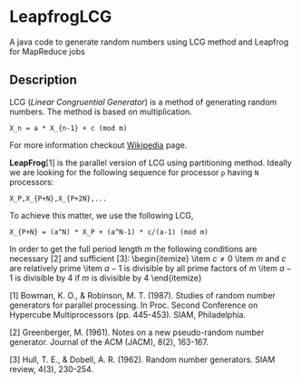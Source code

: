 # LeapfrogLCG
A java code to generate random numbers using LCG method and Leapfrog for MapReduce jobs

## Description

LCG (_Linear Congruential Generator_) is a method of generating random numbers. 
The method is based on multiplication.

```
X_n = a * X_{n-1} + c (mod m)
```

For more information checkout [Wikipedia](https://en.wikipedia.org/wiki/Linear_congruential_generator) page.

**LeapFrog**[1] is the parallel version of LCG using partitioning method. 
Ideally we are looking for the following sequence for processor `p` having 
`N` processors:

```X_P,X_{P+N},X_{P+2N},...```

To achieve this matter, we use the following LCG, 

```X_{P+N} = (a^N) * X_P + (a^N-1) * c/(a-1) (mod m)```

In order to get the full period length $m$ the following conditions are
necessary [2] and sufficient [3]:
\begin{itemize}
    \item $c\ne0$
    \item $m$ and $c$ are relatively prime
    \item $a-1$ is divisible by all prime factors of $m$
    \item $a-1$ is divisible by 4 if $m$ is divisible by 4
\end{itemize}


[1] Bowman, K. O., & Robinson, M. T. (1987). Studies of random number generators for 
parallel processing. In Proc. Second Conference on Hypercube Multiprocessors 
(pp. 445-453). SIAM, Philadelphia.

[2] Greenberger, M. (1961). Notes on a new pseudo-random number generator. 
Journal of the ACM (JACM), 8(2), 163-167.

[3] Hull, T. E., \& Dobell, A. R. (1962). Random number generators. SIAM review, 
4(3), 230-254.

